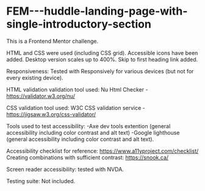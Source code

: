 # FEM---huddle-landing-page-with-single-introductory-section

This is a Frontend Mentor challenge.

HTML and CSS were used (including CSS grid).
Accessible icons have been added. Desktop version scales up to 400%. Skip to first heading link added.

Responsiveness: Tested with Responsively for various devices (but not for every existing device).

HTML validation validation tool used: Nu Html Checker - https://validator.w3.org/nu/

CSS validation tool used: W3C CSS validation service - https://jigsaw.w3.org/css-validator/

Tools used to test accessibility:
-Axe dev tools extention (general accessibility including color contrast and alt text)
-Google lighthouse (general accessibility including color contrast and alt text).

Accessibility checklist for reference: https://www.a11yproject.com/checklist/
Creating combinations with sufficient contrast: https://snook.ca/

Screen reader accessibility: tested with NVDA. 

Testing suite: Not included.
